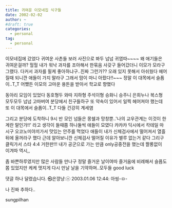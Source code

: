 ```yaml
---
title: 귀여운 이모네집 식구들
date: 2002-02-02
author: ~
#draft: true
categories:
  - personal
tag:
  - personal
---
```




이모네집에 갔었다
귀여운 사촌들 보러 
사진으로 봐두 넘넘 귀엽따~~~~
왜 애기들은 귀여운걸까? 헐헐
내가 워낙 과자를 조아해서 한묶음 사갖구 들어갔더니
이모가 모라구 그랬다. 다커서 과자를 욀케 좋아하냐구..진짜 그런가??
오래 있지 못해서 아쉬웠다
헤어질때 되니깐 애들이 가지 말라구 그래서
맘이 마니 아팠다!!~~~
정말 이 대목에서 슬픔이..T_T
어쨌든 이모의 고마운 용돈을 받아서 학교로 향했다

동아리 모임이 있었다
동호형두 와따 지하형 주석이형 승화니 승주니 은희누나 복스형
모두모두 넘넘 고마버여
분당에서 친구들하구 또 약속이 있어서
일찍 헤어져야 했는데 
또 이 대목에서 슬픔이..T_T
다들 건강히 계세염


그리고 분당에 도착하니 9시 반
모인 넘들은 몽쉘과 망창뿐..'나의 교우관계는 이것이 한계란 말인가!!'
라고 생각이 들때쯤 하나둘씩 애들이 모였다 캬캬캬
딕시에서 칵테일 마시구 오코노미야끼가서 맛있는 안주를 먹었다
애들이 내가 신체검사에서 떨어져서 열흘뒤에 올꺼라구 했다
근데 알아보니깐 신체검사 떨어질 이유가 별루 없는거 같다
그리구 클릭가서 스타 4:4 거한판!!!
내가 공군으로 가는 만큼 only공중전을 했는데
짤롱없이 이겨따 역시,,

좀 바쁜하루였지만 많은 사람들 만나구 정말 즐거운 날이여따
즐거움에 비례해서 슬픔도 쫌 있었지만 케케 
멋지게 다시 만날 날을 기약하며..모두들 good luck


 댓글 하나 달렸습니다.
 ㉿은깡냥ːⓥ 2003.01.06 12:44: 
아씽-ㅁ-

나 진짜 추하다..








sungpilhan
         


